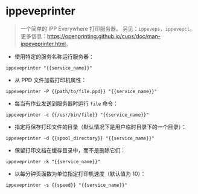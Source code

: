 # ippeveprinter

> 一个简单的 IPP Everywhere 打印服务器。
> 另见：`ippeveps`，`ippevepcl`。
> 更多信息：<https://openprinting.github.io/cups/doc/man-ippeveprinter.html>。

- 使用特定的服务名称运行服务器：

`ippeveprinter "{{service_name}}"`

- 从 PPD 文件加载打印机属性：

`ippeveprinter -P {{path/to/file.ppd}} "{{service_name}}"`

- 每当有作业发送到服务器时运行 `file` 命令：

`ippeveprinter -c {{/usr/bin/file}} "{{service_name}}"`

- 指定将保存打印文件的目录（默认情况下是用户临时目录下的一个目录）：

`ippeveprinter -d {{spool_directory}} "{{service_name}}"`

- 保留打印文档在缓存目录中，而不是删除它们：

`ippeveprinter -k "{{service_name}}"`

- 以每分钟页面数为单位指定打印机速度（默认值为 10）：

`ippeveprinter -s {{speed}} "{{service_name}}"`